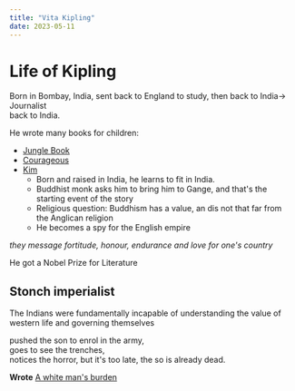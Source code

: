 ```yaml
---
title: "Vita Kipling"
date: 2023-05-11
---
```

# Life of Kipling  
  
Born in Bombay, India, sent back to England to study, then back to India-> Journalist  
back to India.  
  
He wrote many books for children:   
- [Jungle Book](/notes/Jungle_Book)   
- [Courageous](/notes/Courageous_Kipling)   
- [Kim](/notes/Kim_Kipling)   
	- Born and raised in India, he learns to fit in India.   
	- Buddhist monk asks him to bring him to Gange, and that's the starting event of the story  
	- Religious question: Buddhism has a value, an dis not that far from the Anglican religion  
	- He becomes a spy for the English empire  
  
*they message fortitude, honour, endurance and love for one's country*  
  
  
  
He got a Nobel Prize for Literature  
  
  
  
## Stonch imperialist  
  
The Indians were fundamentally incapable of understanding the value of western life and governing themselves  
  
pushed the son to enrol in the army,  
goes to see the trenches,  
notices the horror, but it's too late, the so is already dead.  
  
**Wrote** [A white man's burden](/notes/A_White_mans_burden)  
